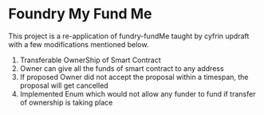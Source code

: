 # Foundry My Fund Me

This project is a re-application of fundry-fundMe taught by cyfrin updraft with a few modifications mentioned below.

1. Transferable OwnerShip of Smart Contract
2. Owner can give all the funds of smart contract to any address
3. If proposed Owner did not accept the proposal within a timespan, the proposal will get cancelled
3. Implemented Enum which would not allow any funder to fund if transfer of ownership is taking place